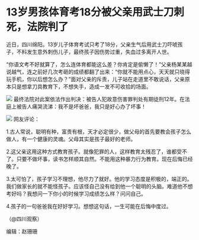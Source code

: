 # 13岁男孩体育考18分被父亲用武士刀刺死，法院判了

近日，四川绵阳。13岁儿子体育考试只考了18分，父亲生气后用武士刀吓唬孩子，不料发生意外刺伤儿子，最终孩子因伤势过重，失血过多离开人世。

“你语文考不好就算了，怎么连体育都能这么差？你肯定是偷懒了！”父亲杨某某越说越气，连之前好几次考砸的成绩都翻了出来：“你就不能用点心，天天就只晓得玩手机，你以后想怎么办？”面对父亲的斥责，儿子站在走道里不敢说话，父亲原本只是想拿刀具教育下，不想失手，造成一发不可收拾的场面。

![](https://inews.gtimg.com/news_bt/OTBLr8zouw1fkMvlnUT3q2FCKewFTVyd6xQwKtdjQINBYAA/1000)
最终法院对此案依法作出判决：被告人犯故意伤害罪判处有期徒刑12年。在法庭上被告人痛哭流涕：我不是坏爸爸，我只是好心办了坏事！

![](https://inews.gtimg.com/news_bt/OFNDv2mHr8xlzy0V11ay22LnV5fOpxaY_1QrkVIPkKi6YAA/1000)
网友评论：

1.古人常说，聪明有种，富贵有根，天才必定很少，做父母的首先要教会孩子怎么做人，有一个健康的灵魂。父母其实是孩子最好的老师。

2.这父亲这用这种方式教育孩子。就像犯罪的人，这样教育太残忍了，谁都受不了。只要不做坏事，读书怎样顺其自然。不能用这种暴力行为教育。现在后悔已经晚了。

3.太可怕了，孩子学习不理想，他尽力了就好。他的学习态度是积极的，端正的。我们做家长的就不能怪孩子。应该怪自己没有给到他一个聪明的头脑。难道他不想考好吗？我想问一下你小的时候学习成绩怎么样？问问自己。

4.孩子的一句爸爸我在好好学习。想想这句话，一生可能在后悔中度过。

（@四川观察）

编辑：赵珊珊

